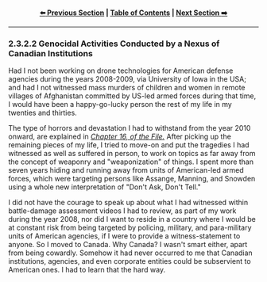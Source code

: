 <div align="center">
  
  **[:arrow_left: Previous Section][Prev] | [Table of Contents][TOC] | [Next Section :arrow_right:][Next]**
  
  [Prev]: ./02-3-2.md
  [Next]: ./02-3-2-2.md
  [TOC]: ./README.md#table-of-contents
  
</div>

---

### 2.3.2.2 Genocidal Activities Conducted by a Nexus of Canadian Institutions 

Had I not been working on drone technologies for American defense agencies during the years 2008-2009, via University of Iowa in the USA; and had I not witnessed mass murders of children and women in remote villages of Afghanistan committed by US-led armed forces during that time, I would have been a happy-go-lucky person the rest of my life in my twenties and thirties.  

The type of horrors and devastation I had to withstand from the year 2010 onward, are explained in *[Chapter 16, of the File.](https://github.com/true-hindsight/grim-realities/blob/main/navigating-this-gitrepo.md#20-navigating-this-documentation)* After picking up the remaining pieces of my life, I tried to move-on and put the tragedies I had witnessed as well as suffered in person, to work on topics as far away from the concept of weaponry and "weaponization" of things. I spent more than seven years hiding and running away from units of American-led armed forces, which were targeting persons like Assange, Manning, and Snowden using a whole new interpretation of "Don't Ask, Don't Tell."  

I did not have the courage to speak up about what I had witnessed within battle-damage assessment videos I had to review, as part of my work during the year 2008, nor did I want to reside in a country where I would be at constant risk from being targeted by policing, military, and para-military units of American agencies, if I were to provide a witness-statement to anyone. So I moved to Canada. Why Canada? I wasn't smart either, apart from being cowardly. Somehow it had never occurred to me that Canadian institutions, agencies, and even corporate entities could be subservient to American ones. I had to learn that the hard way. 

